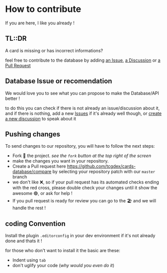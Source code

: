 # How to contribute

If you are here, I like you already !

## TL::DR

A card is missing or has incorrect informations?

feel free to contribute to the database by adding [an Issue](https://github.com/tcgdex/cards-database/issues/new), [a Discussion](https://github.com/tcgdex/cards-database/discussions/new) or [a Pull Request](https://github.com/tcgdex/cards-database/pulls/compare)

## Database Issue or recomendation

We would love you to see what you can propose to make the Database/API better !

to do this you can check if there is not already an issue/discussion about it, and if there is nothing, add a new [Issues](https://github.com/tcgdex/cards-database/issues/new) if it's already well though, or [create a new discussion](https://github.com/tcgdex/cards-database/discussions/new) to speak about it

## Pushing changes

To send changes to our repository, you will have to follow the next steps:

- Fork 🍴 the project. _see the `fork` button at the top right of the screen_
- make the changes you want in your repository.
- Create a Pull request here https://github.com/tcgdex/cards-database/compare by selecting your repository patch with our `master` branch
- we don't like ❌, so if your pull request has its automated checks ending with the red cross, please double check your changes until it show the awesome 🟢, or ask for help !
- If you pull request is ready for review you can go to the 🏖️ and we will handle the rest !

## coding Convention

Install the plugin `.editorconfig` in your dev environment if it's not already done and thats it !

for those who don't want to install it the basic are these:
- Indent using `tab`
- don't uglify your code (_why would you even do it_)
